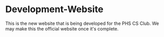 # Development-Website
This is the new website that is being developed for the PHS CS Club. We may make this the official website once it's complete.
